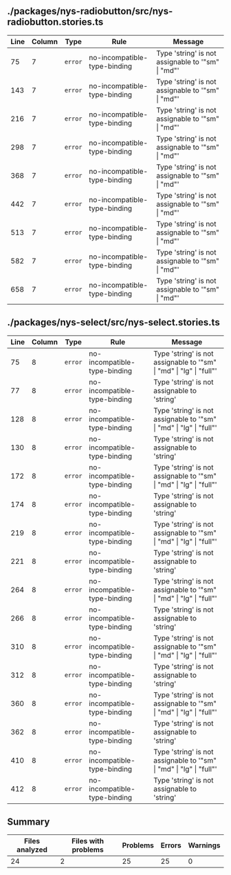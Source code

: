 
## ./packages/nys-radiobutton/src/nys-radiobutton.stories.ts

| Line | Column | Type    | Rule                         | Message                                          |
|------|--------|---------|------------------------------|--------------------------------------------------|
| 75   | 7      | `error` | no-incompatible-type-binding | Type 'string' is not assignable to '"sm" \| "md"' |
| 143  | 7      | `error` | no-incompatible-type-binding | Type 'string' is not assignable to '"sm" \| "md"' |
| 216  | 7      | `error` | no-incompatible-type-binding | Type 'string' is not assignable to '"sm" \| "md"' |
| 298  | 7      | `error` | no-incompatible-type-binding | Type 'string' is not assignable to '"sm" \| "md"' |
| 368  | 7      | `error` | no-incompatible-type-binding | Type 'string' is not assignable to '"sm" \| "md"' |
| 442  | 7      | `error` | no-incompatible-type-binding | Type 'string' is not assignable to '"sm" \| "md"' |
| 513  | 7      | `error` | no-incompatible-type-binding | Type 'string' is not assignable to '"sm" \| "md"' |
| 582  | 7      | `error` | no-incompatible-type-binding | Type 'string' is not assignable to '"sm" \| "md"' |
| 658  | 7      | `error` | no-incompatible-type-binding | Type 'string' is not assignable to '"sm" \| "md"' |

## ./packages/nys-select/src/nys-select.stories.ts

| Line | Column | Type    | Rule                         | Message                                          |
|------|--------|---------|------------------------------|--------------------------------------------------|
| 75   | 8      | `error` | no-incompatible-type-binding | Type 'string' is not assignable to '"sm" \| "md" \| "lg" \| "full"' |
| 77   | 8      | `error` | no-incompatible-type-binding | Type 'string' is not assignable to 'string'      |
| 128  | 8      | `error` | no-incompatible-type-binding | Type 'string' is not assignable to '"sm" \| "md" \| "lg" \| "full"' |
| 130  | 8      | `error` | no-incompatible-type-binding | Type 'string' is not assignable to 'string'      |
| 172  | 8      | `error` | no-incompatible-type-binding | Type 'string' is not assignable to '"sm" \| "md" \| "lg" \| "full"' |
| 174  | 8      | `error` | no-incompatible-type-binding | Type 'string' is not assignable to 'string'      |
| 219  | 8      | `error` | no-incompatible-type-binding | Type 'string' is not assignable to '"sm" \| "md" \| "lg" \| "full"' |
| 221  | 8      | `error` | no-incompatible-type-binding | Type 'string' is not assignable to 'string'      |
| 264  | 8      | `error` | no-incompatible-type-binding | Type 'string' is not assignable to '"sm" \| "md" \| "lg" \| "full"' |
| 266  | 8      | `error` | no-incompatible-type-binding | Type 'string' is not assignable to 'string'      |
| 310  | 8      | `error` | no-incompatible-type-binding | Type 'string' is not assignable to '"sm" \| "md" \| "lg" \| "full"' |
| 312  | 8      | `error` | no-incompatible-type-binding | Type 'string' is not assignable to 'string'      |
| 360  | 8      | `error` | no-incompatible-type-binding | Type 'string' is not assignable to '"sm" \| "md" \| "lg" \| "full"' |
| 362  | 8      | `error` | no-incompatible-type-binding | Type 'string' is not assignable to 'string'      |
| 410  | 8      | `error` | no-incompatible-type-binding | Type 'string' is not assignable to '"sm" \| "md" \| "lg" \| "full"' |
| 412  | 8      | `error` | no-incompatible-type-binding | Type 'string' is not assignable to 'string'      |

## Summary

| Files analyzed | Files with problems | Problems | Errors | Warnings |
|----------------|---------------------|----------|--------|----------|
| 24             | 2                   | 25       | 25     | 0        |
